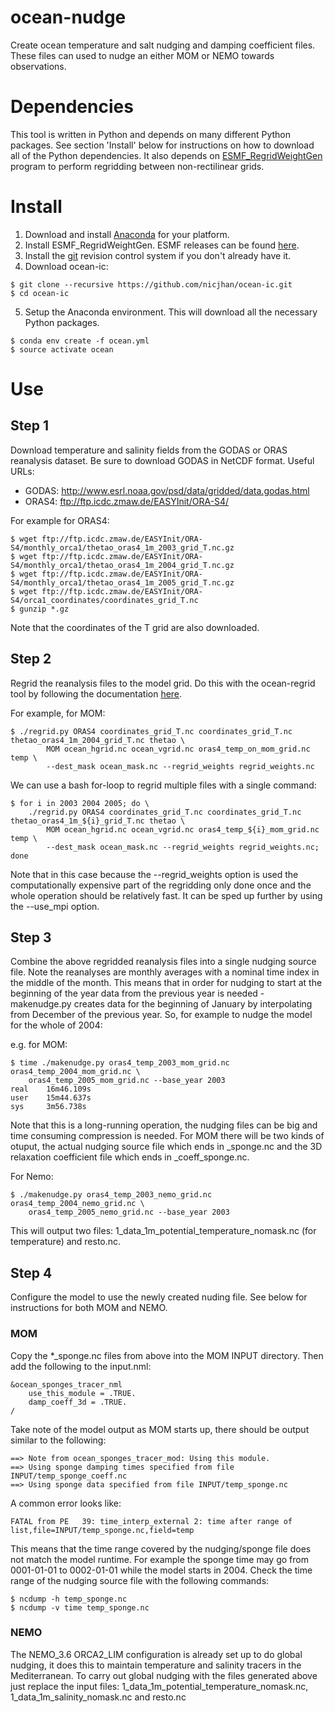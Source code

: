 # ocean-nudge

Create ocean temperature and salt nudging and damping coefficient files. These files can used to nudge an either MOM or NEMO towards observations.

# Dependencies

This tool is written in Python and depends on many different Python packages. See section 'Install' below for instructions on how to download all of the Python dependencies. It also depends on
 [ESMF_RegridWeightGen](https://www.earthsystemcog.org/projects/regridweightgen/) program to perform regridding between non-rectilinear grids.

# Install

1. Download and install [Anaconda](https://www.continuum.io/downloads) for your platform.
2. Install ESMF_RegridWeightGen. ESMF releases can be found [here](http://www.earthsystemmodeling.org/download/data/releases.shtml).
3. Install the [git](https://git-scm.com/) revision control system if you don't already have it.
4. Download ocean-ic:
```{bash}
$ git clone --recursive https://github.com/nicjhan/ocean-ic.git
$ cd ocean-ic
```
5. Setup the Anaconda environment. This will download all the necessary Python packages.
```{bash}
$ conda env create -f ocean.yml
$ source activate ocean
```

# Use

## Step 1

Download temperature and salinity fields from the GODAS or ORAS reanalysis dataset. Be sure to download GODAS in NetCDF format. Useful URLs:

- GODAS: http://www.esrl.noaa.gov/psd/data/gridded/data.godas.html
- ORAS4: ftp://ftp.icdc.zmaw.de/EASYInit/ORA-S4/

For example for ORAS4:

```
$ wget ftp://ftp.icdc.zmaw.de/EASYInit/ORA-S4/monthly_orca1/thetao_oras4_1m_2003_grid_T.nc.gz
$ wget ftp://ftp.icdc.zmaw.de/EASYInit/ORA-S4/monthly_orca1/thetao_oras4_1m_2004_grid_T.nc.gz
$ wget ftp://ftp.icdc.zmaw.de/EASYInit/ORA-S4/monthly_orca1/thetao_oras4_1m_2005_grid_T.nc.gz
$ wget ftp://ftp.icdc.zmaw.de/EASYInit/ORA-S4/orca1_coordinates/coordinates_grid_T.nc
$ gunzip *.gz
```

Note that the coordinates of the T grid are also downloaded.

## Step 2

Regrid the reanalysis files to the model grid. Do this with the ocean-regrid tool by following the documentation [here](https://github.com/nicjhan/ocean-regrid).

For example, for MOM:
```
$ ./regrid.py ORAS4 coordinates_grid_T.nc coordinates_grid_T.nc thetao_oras4_1m_2004_grid_T.nc thetao \
        MOM ocean_hgrid.nc ocean_vgrid.nc oras4_temp_on_mom_grid.nc temp \
        --dest_mask ocean_mask.nc --regrid_weights regrid_weights.nc
```

We can use a bash for-loop to regrid multiple files with a single command:
```
$ for i in 2003 2004 2005; do \
    ./regrid.py ORAS4 coordinates_grid_T.nc coordinates_grid_T.nc thetao_oras4_1m_${i}_grid_T.nc thetao \
        MOM ocean_hgrid.nc ocean_vgrid.nc oras4_temp_${i}_mom_grid.nc temp \
        --dest_mask ocean_mask.nc --regrid_weights regrid_weights.nc;
done
```

Note that in this case because the --regrid_weights option is used the computationally expensive part of the regridding only done once and the whole operation should be relatively fast. It can be sped up further by using the --use_mpi option.

## Step 3

Combine the above regridded reanalysis files into a single nudging source file. Note the reanalyses are monthly averages with a nominal time index in the middle of the month. This means that in order for nudging to start at the beginning of the year data from the previous year is needed - makenudge.py creates data for the beginning of January by interpolating from December of the previous year. So, for example to nudge the model for the whole of 2004:

e.g. for MOM:
```
$ time ./makenudge.py oras4_temp_2003_mom_grid.nc oras4_temp_2004_mom_grid.nc \
    oras4_temp_2005_mom_grid.nc --base_year 2003
real    16m46.109s
user    15m44.637s
sys     3m56.738s
```

Note that this is a long-running operation, the nudging files can be big and time consuming compression is needed. For MOM there will be two kinds of otuput, the actual nudging source file which ends in \_sponge.nc and the 3D relaxation coefficient file which ends in \_coeff_sponge.nc.

For Nemo:
```
$ ./makenudge.py oras4_temp_2003_nemo_grid.nc oras4_temp_2004_nemo_grid.nc \
    oras4_temp_2005_nemo_grid.nc --base_year 2003
```

This will output two files: 1_data_1m_potential_temperature_nomask.nc (for temperature) and resto.nc.

## Step 4

Configure the model to use the newly created nuding file. See below for instructions for both MOM and NEMO.

### MOM

Copy the \*\_sponge.nc files from above into the MOM INPUT directory. Then add the following to the input.nml:

```
&ocean_sponges_tracer_nml
    use_this_module = .TRUE.
    damp_coeff_3d = .TRUE.
/
```

Take note of the model output as MOM starts up, there should be output similar to the following:

```
==> Note from ocean_sponges_tracer_mod: Using this module.
==> Using sponge damping times specified from file INPUT/temp_sponge_coeff.nc
==> Using sponge data specified from file INPUT/temp_sponge.nc
```

A common error looks like:
```
FATAL from PE   39: time_interp_external 2: time after range of list,file=INPUT/temp_sponge.nc,field=temp
```

This means that the time range covered by the nudging/sponge file does not match the model runtime. For example the sponge time may go from 0001-01-01 to 0002-01-01 while the model starts in 2004. Check the time range of the nudging source file with the following commands:

```
$ ncdump -h temp_sponge.nc
$ ncdump -v time temp_sponge.nc
```

### NEMO

The NEMO_3.6 ORCA2_LIM configuration is already set up to do global nudging, it does this to maintain temperature and salinity tracers in the Mediterranean. To carry out global nudging with the files generated above just replace the input files: 1_data_1m_potential_temperature_nomask.nc, 1_data_1m_salinity_nomask.nc and resto.nc
